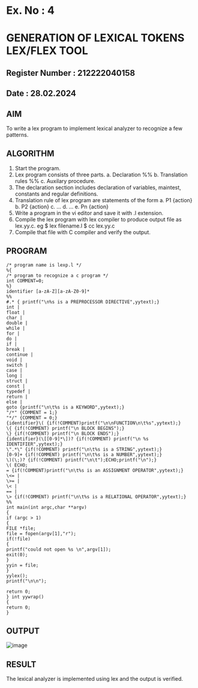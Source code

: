 
# Ex. No : 4	
# GENERATION OF LEXICAL TOKENS LEX/FLEX TOOL
## Register Number : 212222040158
## Date :  28.02.2024 

## AIM   
To write a lex program to implement lexical analyzer to recognize a few patterns.

## ALGORITHM
1.	Start the program.
2.	Lex program consists of three parts.
    a.	Declaration %%
    b.	Translation rules %%
    c.	Auxilary procedure.
3.	The declaration section includes declaration of variables, maintest, constants and regular definitions.
4.	Translation rule of lex program are statements of the form
    a.	P1 {action}
    b.	P2 {action}
    c.	…
    d.	…
    e.	Pn {action}
5.	Write a program in the vi editor and save it with .l extension.
6.	Compile the lex program with lex compiler to produce output file as lex.yy.c. eg $ lex filename.l $ cc lex.yy.c
7.	Compile that file with C compiler and verify the output.


## PROGRAM
```
/* program name is lexp.l */ 
%{ 
/* program to recognize a c program */ 
int COMMENT=0; 
%} 
identifier [a-zA-Z][a-zA-Z0-9]* 
%% 
#.* { printf("\n%s is a PREPROCESSOR DIRECTIVE",yytext);} 
int | 
float | 
char | 
double | 
while | 
for | 
do | 
if | 
break | 
continue | 
void | 
switch | 
case | 
long | 
struct | 
const | 
typedef | 
return | 
else | 
goto {printf("\n\t%s is a KEYWORD",yytext);} 
"/*" {COMMENT = 1;}  
"*/" {COMMENT = 0;} 
{identifier}\( {if(!COMMENT)printf("\n\nFUNCTION\n\t%s",yytext);} 
\{ {if(!COMMENT) printf("\n BLOCK BEGINS");} 
\} {if(!COMMENT) printf("\n BLOCK ENDS");} 
{identifier}(\[[0-9]*\])? {if(!COMMENT) printf("\n %s IDENTIFIER",yytext);} 
\".*\" {if(!COMMENT) printf("\n\t%s is a STRING",yytext);} 
[0-9]+ {if(!COMMENT) printf("\n\t%s is a NUMBER",yytext);} 
\)(\;)? {if(!COMMENT) printf("\n\t");ECHO;printf("\n");} 
\( ECHO; 
= {if(!COMMENT)printf("\n\t%s is an ASSIGNMENT OPERATOR",yytext);} 
\<= | 
\>= | 
\< | 
== | 
\> {if(!COMMENT) printf("\n\t%s is a RELATIONAL OPERATOR",yytext);} 
%% 
int main(int argc,char **argv) 
{ 
if (argc > 1) 
{ 
FILE *file; 
file = fopen(argv[1],"r"); 
if(!file) 
{ 
printf("could not open %s \n",argv[1]); 
exit(0); 
} 
yyin = file; 
} 
yylex(); 
printf("\n\n"); 

return 0; 
} int yywrap() 
{ 
return 0; 
}
```


## OUTPUT 

![image](https://github.com/AnnBlessy/19CS409-Compiler-Design-Lab/assets/119477835/e62ac427-0dc9-4159-9967-81243ff31fde)

## RESULT
The lexical analyzer is implemented using lex and the output is verified.
